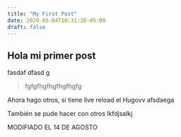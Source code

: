 ```yaml
---
title: "My First Post"
date: 2020-05-04T10:31:28-05:00
draft: false
---
```


## Hola mi primer post

fasdaf
dfasd
g
> fgfgfhgfhgfhgfhgfg

Ahora hago otros, sí tiene live reload el Hugovv afsdaega 

También se pude hacer con otros lkfdjsalkj

MODIFIADO EL 14 DE AGOSTO 